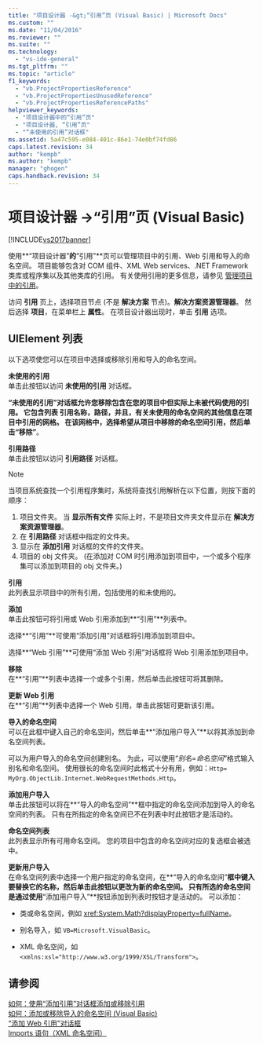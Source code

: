```yaml
---
title: "项目设计器 -&gt;“引用”页 (Visual Basic) | Microsoft Docs"
ms.custom: ""
ms.date: "11/04/2016"
ms.reviewer: ""
ms.suite: ""
ms.technology: 
  - "vs-ide-general"
ms.tgt_pltfrm: ""
ms.topic: "article"
f1_keywords: 
  - "vb.ProjectPropertiesReference"
  - "vb.ProjectPropertiesUnusedReference"
  - "vb.ProjectPropertiesReferencePaths"
helpviewer_keywords: 
  - "项目设计器中的“引用”页"
  - "项目设计器, “引用”页"
  - "“未使用的引用”对话框"
ms.assetid: 5a47c595-e084-401c-86e1-74e0bf74fd86
caps.latest.revision: 34
author: "kempb"
ms.author: "kempb"
manager: "ghogen"
caps.handback.revision: 34
---
```

# 项目设计器 -&gt;“引用”页 (Visual Basic)
[!INCLUDE[vs2017banner](../../code-quality/includes/vs2017banner.md)]

使用**“项目设计器”**的**“引用”**页可以管理项目中的引用、Web 引用和导入的命名空间。  项目能够包含对 COM 组件、XML Web services、.NET Framework 类库或程序集以及其他类库的引用。  有关使用引用的更多信息，请参见 [管理项目中的引用](../../ide/managing-references-in-a-project.md)。  
  
 访问 **引用** 页上，选择项目节点 \(不是 **解决方案** 节点\)。**解决方案资源管理器**。  然后选择 **项目**，在菜单栏上 **属性**。  在项目设计器出现时，单击 **引用** 选项。  
  
## UIElement 列表  
 以下选项使您可以在项目中选择或移除引用和导入的命名空间。  
  
 **未使用的引用**  
 单击此按钮以访问 **未使用的引用** 对话框。  
  
 **“未使用的引用”**对话框允许您移除包含在您的项目中但实际上未被代码使用的引用。  它包含列表 **引用名称**，**路径**，并且，有关未使用的命名空间的其他信息在项目中引用的网格。  在该网格中，选择希望从项目中移除的命名空间引用，然后单击**“移除”**。  
  
 **引用路径**  
 单击此按钮以访问 **引用路径** 对话框。  
  
> [!NOTE]
>  当项目系统查找一个引用程序集时，系统将查找引用解析在以下位置，则按下面的顺序：  
>   
>  1.  项目文件夹。  当 **显示所有文件** 实际上时，不是项目文件夹文件显示在 **解决方案资源管理器**。  
> 2.  在 **引用路径** 对话框中指定的文件夹。  
> 3.  显示在 **添加引用** 对话框的文件的文件夹。  
> 4.  项目的 obj 文件夹。  \(在添加对 COM 时引用添加到项目中，一个或多个程序集可以添加到项目的 obj 文件夹。\)  
  
 **引用**  
 此列表显示项目中的所有引用，包括使用的和未使用的。  
  
 **添加**  
 单击此按钮可将引用或 Web 引用添加到**“引用”**列表中。  
  
 选择**“引用”**可使用“添加引用”对话框将引用添加到项目中。  
  
 选择**“Web 引用”**可使用“添加 Web 引用”对话框将 Web 引用添加到项目中。  
  
 **移除**  
 在**“引用”**列表中选择一个或多个引用，然后单击此按钮可将其删除。  
  
 **更新 Web 引用**  
 在**“引用”**列表中选择一个 Web 引用，单击此按钮可更新该引用。  
  
 **导入的命名空间**  
 可以在此框中键入自己的命名空间，然后单击**“添加用户导入”**以将其添加到命名空间列表。  
  
 可以为用户导入的命名空间创建别名。  为此，可以使用“*别名*\=*命名空间*”格式输入别名和命名空间。  使用很长的命名空间时此格式十分有用，例如：`Http= MyOrg.ObjectLib.Internet.WebRequestMethods.Http`。  
  
 **添加用户导入**  
 单击此按钮可以将在**“导入的命名空间”**框中指定的命名空间添加到导入的命名空间的列表。  只有在所指定的命名空间已不在列表中时此按钮才是活动的。  
  
 **命名空间列表**  
 此列表显示所有可用命名空间。  您的项目中包含的命名空间对应的复选框会被选中。  
  
 **更新用户导入**  
 在命名空间列表中选择一个用户指定的命名空间，在**“导入的命名空间”**框中键入要替换它的名称，然后单击此按钮以更改为新的命名空间。  只有所选的命名空间是通过使用**“添加用户导入”**按钮添加到列表时按钮才是活动的。  可以添加：  
  
-   类或命名空间，例如 <xref:System.Math?displayProperty=fullName>。  
  
-   别名导入，如 `VB=Microsoft.VisualBasic`。  
  
-   XML 命名空间，如 `<xmlns:xsl="http://www.w3.org/1999/XSL/Transform">`。  
  
## 请参阅  
 [如何：使用“添加引用”对话框添加或移除引用](http://msdn.microsoft.com/zh-cn/3bd75d61-f00c-47c0-86a2-dd1f20e231c9)   
 [如何：添加或移除导入的命名空间 \(Visual Basic\)](../../ide/how-to-add-or-remove-imported-namespaces-visual-basic.md)   
 [“添加 Web 引用”对话框](http://msdn.microsoft.com/zh-cn/bdf05776-c591-40af-bfd7-e1e2aa1e87b5)   
 [Imports 语句（XML 命名空间）](/dotnet/visual-basic/language-reference/statements/imports-statement-xml-namespace)
